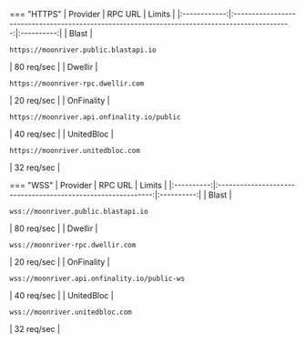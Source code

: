 === "HTTPS"
      |   Provider   |                                            RPC URL                                             |   Limits   |
      |:------------:|:----------------------------------------------------------------------------------------------:|:----------:|
      |    Blast     |                     <pre>```https://moonriver.public.blastapi.io```</pre>                      | 80 req/sec |
      |   Dwellir    |                       <pre>```https://moonriver-rpc.dwellir.com```</pre>                       | 20 req/sec |
      |  OnFinality  |                  <pre>```https://moonriver.api.onfinality.io/public```</pre>                   | 40 req/sec |
      |  UnitedBloc  |                       <pre>```https://moonriver.unitedbloc.com```</pre>                        | 32 req/sec |

=== "WSS"
    |  Provider  |                           RPC URL                            |   Limits   |
    |:----------:|:------------------------------------------------------------:|:----------:|
    |   Blast    |     <pre>```wss://moonriver.public.blastapi.io```</pre>      | 80 req/sec |
    |  Dwellir   |       <pre>```wss://moonriver-rpc.dwellir.com```</pre>       | 20 req/sec |
    | OnFinality | <pre>```wss://moonriver.api.onfinality.io/public-ws```</pre> | 40 req/sec |
    | UnitedBloc |       <pre>```wss://moonriver.unitedbloc.com```</pre>        | 32 req/sec |
